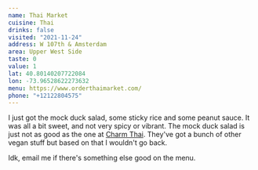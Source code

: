 ```yaml
---
name: Thai Market
cuisine: Thai
drinks: false
visited: "2021-11-24"
address: W 107th & Amsterdam
area: Upper West Side
taste: 0
value: 1
lat: 40.80140207722084
lon: -73.96528622273632
menu: https://www.orderthaimarket.com/
phone: "+12122804575"
---
```


I just got the mock duck salad, some sticky rice and some peanut sauce. It was all a bit sweet, and not very spicy or vibrant. The mock duck salad is just not as good as the one at [Charm Thai](/places/charm-thai/). They've got a bunch of other vegan stuff but based on that I wouldn't go back.

Idk, email me if there's something else good on the menu.

